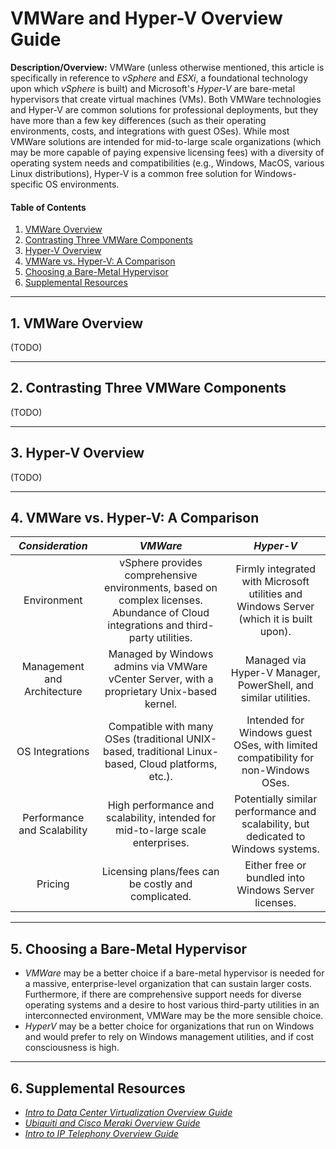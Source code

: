 # VMWare and Hyper-V Overview Guide

**Description/Overview:** VMWare (unless otherwise mentioned, this article is specifically in reference to *vSphere* and *ESXi*, a foundational technology upon which *vSphere* is built) and Microsoft's *Hyper-V* are bare-metal hypervisors that create virtual machines (VMs). Both VMWare technologies and Hyper-V are common solutions for professional deployments, but they have more than a few key differences (such as their operating environments, costs, and integrations with guest OSes). While most VMWare solutions are intended for mid-to-large scale organizations (which may be more capable of paying expensive licensing fees) with a diversity of operating system needs and compatibilities (e.g., Windows, MacOS, various Linux distributions), Hyper-V is a common free solution for Windows-specific OS environments.

#### Table of Contents

1. [VMWare Overview](#vmware)
2. [Contrasting Three VMWare Components](#threevm)
3. [Hyper-V Overview](#hyperv)
4. [VMWare vs. Hyper-V: A Comparison](#comparison)
5. [Choosing a Bare-Metal Hypervisor](#choosing)
6. [Supplemental Resources](#supplemental)

<hr />

## 1. <a name="vmware">VMWare Overview</a>

(TODO)

<hr />

## 2. <a name="threevm">Contrasting Three VMWare Components</a>

(TODO)

<hr />

## 3. <a name="hyperv">Hyper-V Overview</a>

(TODO)

<hr />

## 4. <a name="comparison">VMWare vs. Hyper-V: A Comparison</a>

| *Consideration* | *VMWare* | *Hyper-V* |
| :---: | :---: | :----: |
| Environment | vSphere provides comprehensive environments, based on complex licenses. Abundance of Cloud integrations and third-party utilities. | Firmly integrated with Microsoft utilities and Windows Server (which it is built upon). |
| Management and Architecture | Managed by Windows admins via VMWare vCenter Server, with a proprietary Unix-based kernel. | Managed via Hyper-V Manager, PowerShell, and similar utilities. |
| OS Integrations | Compatible with many OSes (traditional UNIX-based, traditional Linux-based, Cloud platforms, etc.). | Intended for Windows guest OSes, with limited compatibility for non-Windows OSes. |
| Performance and Scalability | High performance and scalability, intended for mid-to-large scale enterprises. | Potentially similar performance and scalability, but dedicated to Windows systems. |
| Pricing | Licensing plans/fees can be costly and complicated. | Either free or bundled into Windows Server licenses. |
 
<hr />

## 5. <a name="choosing">Choosing a Bare-Metal Hypervisor</a>

* *VMWare* may be a better choice if a bare-metal hypervisor is needed for a massive, enterprise-level organization that can sustain larger costs. Furthermore, if there are comprehensive support needs for diverse operating systems and a desire to host various third-party utilities in an interconnected environment, VMWare may be the more sensible choice.
* *HyperV* may be a better choice for organizations that run on Windows and would prefer to rely on Windows management utilities, and if cost consciousness is high.

<hr />

## 6. <a name="supplemental">Supplemental Resources</a>

* *[Intro to Data Center Virtualization Overview Guide](https://github.com/chaseofthejungle/intro-to-data-center-virtualization/)*
* *[Ubiquiti and Cisco Meraki Overview Guide](https://github.com/chaseofthejungle/unifi-vs-cisco-meraki)*
* *[Intro to IP Telephony Overview Guide](https://github.com/chaseofthejungle/intro-to-ip-telephony)*
